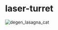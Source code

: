 # laser-turret
![degen_lasagna_cat](https://github.com/user-attachments/assets/4eabc75e-5558-4488-a523-21823b2d4faa)

